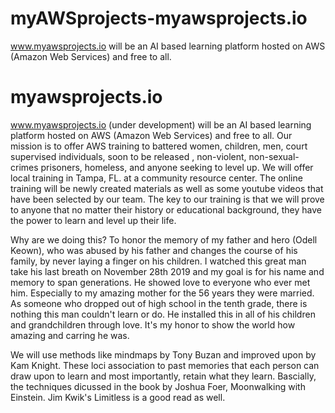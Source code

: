# myAWSprojects-myawsprojects.io
www.myawsprojects.io will be an AI based learning platform hosted on AWS (Amazon Web Services) and free to all.

# myawsprojects.io
www.myawsprojects.io (under development) will be an AI based learning platform hosted on AWS (Amazon Web Services) and free to all.
Our mission is to offer AWS training to battered women, children, men, court supervised individuals, soon to be released , non-violent, non-sexual-crimes prisoners, homeless, and anyone seeking to level up. We will offer local training in Tampa, FL. at a community resource center. The online training will be newly created materials as well as some youtube videos that have been selected by our team. The key to our training is that we will prove to anyone that no matter their history or educational background, they have the power to learn and level up their life.

Why are we doing this? To honor the memory of my father and hero (Odell Keown), who was abused by his father and changes the course of his family, by never laying a finger on his children. I watched this great man take his last breath on November 28th 2019 and my goal is for his name and memory to span generations. He showed love to everyone who ever met him. Especially to my amazing mother for the 56 years they were married. As someone who dropped out of high school in the tenth grade, there is nothing this man couldn't learn or do.  He installed this in all of his children and grandchildren through love. It's my honor to show the world how amazing and carring he was. 

We will use methods like mindmaps by Tony Buzan and improved upon by Kam Knight. These loci association to past memories that each person can draw upon to learn and most importantly, retain what they learn. Bascially, the techniques dicussed in the book by Joshua Foer, Moonwalking with Einstein. Jim Kwik's Limitless is a good read as well.  

